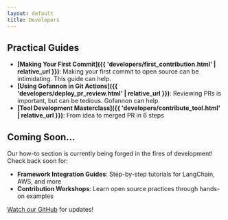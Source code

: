 ```yaml
---  
layout: default  
title: Developers
---  
```


## Practical Guides
- **[Making Your First Commit]({{ 'developers/first_contribution.html' | relative_url }})**: Making your first commit to open source can be intimidating. This guide can help.
- **[Using Gofannon in Git Actions]({{ 'developers/deploy_pr_review.html' | relative_url }})**: Reviewing PRs is important, but can be tedious. Gofannon can help.
- **[Tool Development Masterclass]({{ 'developers/contribute_tool.html' | relative_url }})**: From idea to merged PR in 6 steps


## Coming Soon...

Our how-to section is currently being forged in the fires of development! Check back soon for:

- **Framework Integration Guides**: Step-by-step tutorials for LangChain, AWS, and more
- **Contribution Workshops**: Learn open source practices through hands-on examples

[Watch our GitHub](https://github.com/The-AI-Alliance/gofannon) for updates!  